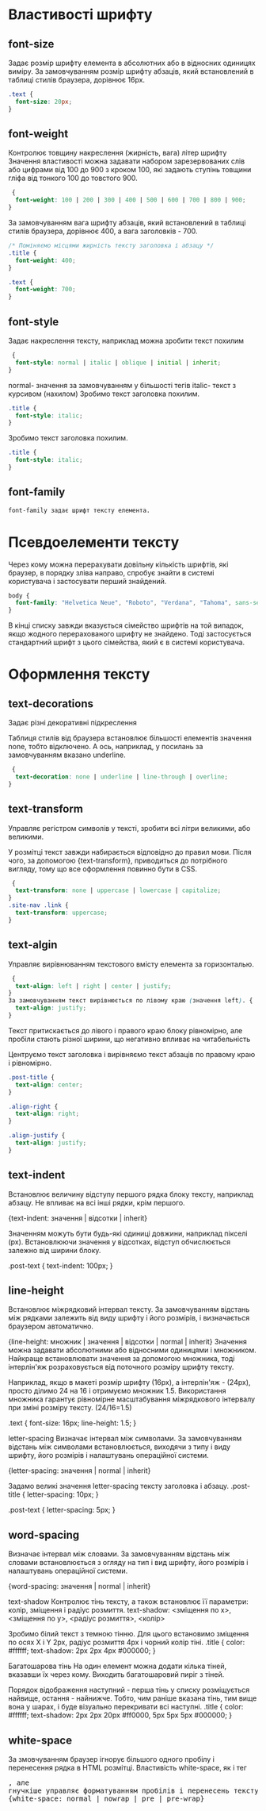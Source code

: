 # Властивості шрифту

## font-size

Задає розмір шрифту елемента в абсолютних або в відносних одиницях виміру. За замовчуванням розмір шрифту абзаців,
який встановлений в таблиці стилів браузера,
дорівнює 16px.

```css
.text {
  font-size: 20px;
}
```

## font-weight

Контролює товщину накреслення (жирність, вага) літер шрифту Значення властивості можна задавати набором зарезервованих слів або цифрами від 100 до 900 з кроком 100,
які задають ступінь товщини гліфа від тонкого 100 до товстого 900.

```css
 {
  font-weight: 100 | 200 | 300 | 400 | 500 | 600 | 700 | 800 | 900;
}
```

За замовчуванням вага шрифту абзаців, який встановлений в таблиці стилів браузера, дорівнює 400, а вага заголовків - 700.

```css
/* Поміняємо місцями жирність тексту заголовка і абзацу */
.title {
  font-weight: 400;
}

.text {
  font-weight: 700;
}
```

## font-style

Задає накреслення тексту, наприклад можна зробити текст похилим

```css
 {
  font-style: normal | italic | oblique | initial | inherit;
}
```

normal- значення за замовчуванням у більшості тегів
italic- текст з курсивом (нахилом)
Зробимо текст заголовка похилим.

```css
.title {
  font-style: italic;
}
```

Зробимо текст заголовка похилим.

```css
.title {
  font-style: italic;
}
```

## font-family

```css
font-family задає шрифт тексту елемента.
```

# Псевдоелементи тексту

Через кому можна перерахувати довільну кількість шрифтів, які браузер, в порядку зліва направо, спробує знайти в системі користувача і застосувати перший знайдений.

```css
body {
  font-family: "Helvetica Neue", "Roboto", "Verdana", "Tahoma", sans-serif;
}
```

В кінці списку завжди вказується сімейство шрифтів на той випадок, якщо жодного перерахованого шрифту не знайдено. Тоді застосується стандартний шрифт з цього сімейства, який є в системі користувача.

# Оформлення тексту

## text-decorations

Задає різні декоративні підкреслення

Таблиця стилів від браузера встановлює більшості елементів значення none, тобто відключено. А ось, наприклад, у посилань за замовчуванням вказано underline.

```css
 {
  text-decoration: none | underline | line-through | overline;
}
```

## text-transform

Управляє регістром символів у тексті, зробити всі літри великими, або великими.

У розмітці текст завжди набирається відповідно до правил мови. Після чого, за допомогою {text-transform}, приводиться до потрібного вигляду, тому що все оформлення повинно бути в CSS.

```css
 {
  text-transform: none | uppercase | lowercase | capitalize;
}
.site-nav .link {
  text-transform: uppercase;
}
```

## text-algin

Управляє вирівнюванням текстового вмісту елемента за горизонталью.

```css
 {
  text-align: left | right | center | justify;
}
За замовчуванням текст вирівнюється по лівому краю (значення left). {
  text-align: justify;
}
```

Текст притискається до лівого і правого краю блоку рівномірно, але пробіли стають різної ширини, що негативно впливає на читабельність

Центруємо текст заголовка і вирівняємо текст абзаців по правому краю і рівномірно.

```css
.post-title {
  text-align: center;
}

.align-right {
  text-align: right;
}

.align-justify {
  text-align: justify;
}
```

## text-indent

Встановлює величину відступу першого рядка блоку тексту, наприклад абзацу. Не впливає на всі інші рядки, крім першого.

{text-indent: значення | відсотки | inherit}

Значенням можуть бути будь-які одиниці довжини, наприклад пікселі (px). Встановлюючи значення у відсотках, відступ обчислюється залежно від ширини блоку.

.post-text {
text-indent: 100px;
}

## line-height

Встановлює міжрядковий інтервал тексту.
За замовчуванням відстань між рядками залежить від виду шрифту і його розмірів, і визначається браузером автоматично.

{line-height: множник | значення | відсотки | normal | inherit}
Значення можна задавати абсолютними або відносними одиницями і множником. Найкраще встановлювати значення за допомогою множника, тоді інтерлін'яж розраховується від поточного розміру шрифту тексту.

Наприклад, якщо в макеті розмір шрифту (16px), а інтерлін'яж - (24px), просто ділимо 24 на 16 і отримуємо множник 1.5. Використання множника гарантує рівномірне масштабування міжрядкового інтервалу при зміні розміру тексту.
(24/16=1.5)

.text {
font-size: 16px;
line-height: 1.5;
}

letter-spacing
Визначає інтервал між символами.
За замовчуванням відстань між символами встановлюється, виходячи з типу і виду шрифту, його розмірів і налаштувань операційної системи.

{letter-spacing: значення | normal | inherit}

Задамо великі значення letter-spacing тексту заголовка і абзацу.
.post-title {
letter-spacing: 10px;
}

.post-text {
letter-spacing: 5px;
}

## word-spacing

Визначає інтервал між словами.
За замовчуванням відстань між словами встановлюється з огляду на тип і вид шрифту, його розмірів і налаштувань операційної системи.

{word-spacing: значення | normal | inherit}

text-shadow
Контролює тінь тексту, а також встановлює її параметри: колір, зміщення і радіус розмиття.
text-shadow: <зміщення по x>, <зміщення по y>, <радіус розмиття>, <колір>

Зробимо білий текст з темною тінню. Для цього встановимо зміщення по осях X і Y 2px, радіус розмиття 4px і чорний колір тіні.
.title {
color: #ffffff;
text-shadow: 2px 2px 4px #000000;
}

Багатошарова тінь
На один елемент можна додати кілька тіней, вказавши їх через кому. Виходить багатошаровий пиріг з тіней.

Порядок відображення наступний - перша тінь у списку розміщується найвище, остання - найнижче. Тобто, чим раніше вказана тінь, тим вище вона у шарах, і буде візуально перекривати всі наступні.
.title {
color: #ffffff;
text-shadow: 2px 2px 20px #ff0000, 5px 5px 5px #000000;
}

## white-space

За змовчуванням браузер ігнорує більшого одного пробілу і перенесення рядка в HTML розмітці. Властивість white-space, як і тег <pre>, але гнучкіше управляє форматуванням пробілів і перенесень тексту.
{white-space: normal | nowrap | pre | pre-wrap}

```

```
